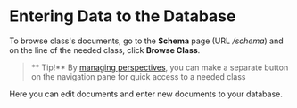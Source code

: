# Entering Data to the Database

To browse class's documents, go to the **Schema** page (URL */schema*) and on the line of the needed class, click **Browse Class**. 

>** Tip!** By [managing perspectives](https://orienteer.gitbooks.io/orienteer/content/managing_users.html), you can make a separate button on the navigation pane for quick access to a needed class



Here you can edit documents and enter new documents to your database.


